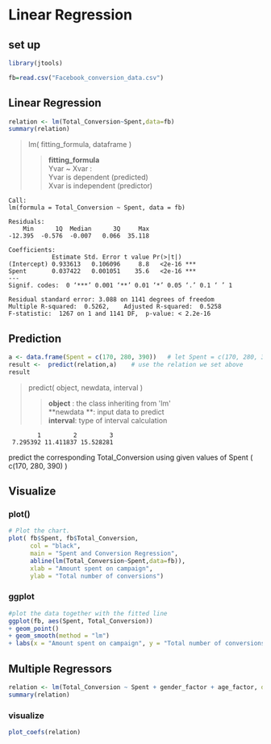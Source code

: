 # Linear Regression

## set up
```r
library(jtools) 

fb=read.csv("Facebook_conversion_data.csv")
```

## Linear Regression

```r
relation <- lm(Total_Conversion~Spent,data=fb)
summary(relation)
```

> lm( fitting_formula, dataframe ) <br>
> > **fitting_formula** <br>
> > Yvar ~ Xvar : <br>
> > Yvar is  dependent  (predicted) <br>
> > Xvar is independent (predictor) <br>

```cml
Call:
lm(formula = Total_Conversion ~ Spent, data = fb)

Residuals:
    Min      1Q  Median      3Q     Max 
-12.395  -0.576  -0.007   0.066  35.118 

Coefficients:
            Estimate Std. Error t value Pr(>|t|)    
(Intercept) 0.933613   0.106096     8.8   <2e-16 ***
Spent       0.037422   0.001051    35.6   <2e-16 ***
---
Signif. codes:  0 ‘***’ 0.001 ‘**’ 0.01 ‘*’ 0.05 ‘.’ 0.1 ‘ ’ 1

Residual standard error: 3.088 on 1141 degrees of freedom
Multiple R-squared:  0.5262,	Adjusted R-squared:  0.5258 
F-statistic:  1267 on 1 and 1141 DF,  p-value: < 2.2e-16
```

## Prediction
```r
a <- data.frame(Spent = c(170, 280, 390))   # let Spent = c(170, 280, 390)
result <-  predict(relation,a)    # use the relation we set above
result
```
> predict( object, newdata, interval ) <br>
> >  **object** : the class inheriting from 'lm' <br>
> > **newdata **: input data to predict <br>
> > **interval**: type of interval calculation <br>
```cml
        1         2         3 
 7.295392 11.411837 15.528281 
```
predict the corresponding Total_Conversion
using given values of Spent ( c(170, 280, 390) )

## Visualize

### plot()
```r
# Plot the chart.
plot( fb$Spent, fb$Total_Conversion, 
      col = "black",
      main = "Spent and Conversion Regression",
      abline(lm(Total_Conversion~Spent,data=fb)), 
      xlab = "Amount spent on campaign",
      ylab = "Total number of conversions")
```

### ggplot
```r
#plot the data together with the fitted line
ggplot(fb, aes(Spent, Total_Conversion)) 
+ geom_point() 
+ geom_smooth(method = "lm") 
+ labs(x = "Amount spent on campaign", y = "Total number of conversions")
```

## Multiple Regressors
```r
relation <- lm(Total_Conversion ~ Spent + gender_factor + age_factor, data=fb)
summary(relation)
```

### visualize
```r
plot_coefs(relation)
```
